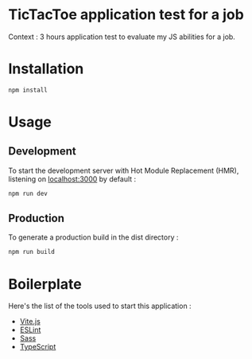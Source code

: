 # TicTacToe application test for a job

Context : 3 hours application test to evaluate my JS abilities for a job.

# Installation

```sh
npm install
```

# Usage

## Development

To start the development server with Hot Module Replacement (HMR), listening on [localhost:3000](https://localhost:3000) by default :

```sh
npm run dev
```

## Production

To generate a production build in the dist directory :

```sh
npm run build
```

# Boilerplate

Here's the list of the tools used to start this application :

* [Vite.js](https://vitejs.dev/)
* [ESLint](https://eslint.org/)
* [Sass](https://sass-lang.com/)
* [TypeScript](https://www.typescriptlang.org/)
